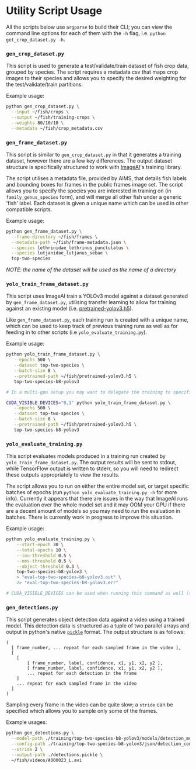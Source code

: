# Utility Script Usage

All the scripts below use `argparse` to build their CLI; you can view the command line options for each of them with the `-h` flag, i.e. `python get_crop_dataset.py -h`.

### `gen_crop_dataset.py`
This script is used to generate a test/validate/train dataset of fish crop data, grouped by species. The script requires a metadata csv that maps crop images to their species and allows you to specify the desired weighting for the test/validate/train partitions.

Example usage:
```bash
python gen_crop_dataset.py \
  --input ~/fish/crops \
  --output ~/fish/training-crops \
  --weights 80/10/10 \
  --metadata ~/fish/crop_metadata.csv
```

### `gen_frame_dataset.py`
This script is similar to `gen_crop_dataset.py` in that it generates a training dataset, however there are a few key differences. The output dataset structure is specifically structured to work with [ImageAI](https://github.com/OlafenwaMoses/ImageAI)'s training library.

The script utilises a metadata file, provided by AIMS, that details fish labels and bounding boxes for frames in the public frames image set. The script allows you to specify the species you are interested in training on (in `family_genus_species` form), and will merge all other fish under a generic 'fish' label. Each dataset is given a unique name which can be used in other compatible scripts.

Example usage:
```bash
python gen_frame_dataset.py \
  --frame-directory ~/fish/frames \
  --metadata-path ~/fish/frame-metadata.json \
  --species lethrinidae_lethrinus_punctulatus \
  --species lutjanidae_lutjanus_sebae \
  top-two-species
```

*NOTE: the name of the dataset will be used as the name of a directory*

### `yolo_train_frame_dataset.py`
This script uses ImageAI train a YOLOv3 model against a dataset generated by `gen_frame_dataset.py`, utilising transfer learning to allow for training against an existing model (i.e. [pretrained-yolov3.h5](https://github.com/OlafenwaMoses/ImageAI/releases/download/essential-v4/pretrained-yolov3.h5)).

Like `gen_frame_dataset.py`, each training run is created with a unique name, which can be used to keep track of previous training runs as well as for feeding in to other scripts (i.e `yolo_evaluate_training.py`).

Example usage:
```bash
python yolo_train_frame_dataset.py \
   --epochs 500 \
   --dataset top-two-species \
   --batch-size 8 \
   --pretrained-path ~/fish/pretrained-yolov3.h5 \
   top-two-species-b8-yolov3

# In a multi-gpu setup you may want to delegate the training to specific GPUs, this can be done by setting the `CUDA_VISIBLE_DEVICES` environment variable. Specific GPU numbers can be found with the `nvidia-smi` command.

CUDA_VISIBLE_DEVICES="0,1" python yolo_train_frame_dataset.py \
   --epochs 500 \
   --dataset top-two-species \
   --batch-size 8 \
   --pretrained-path ~/fish/pretrained-yolov3.h5 \
   top-two-species-b8-yolov3
```

### `yolo_evaluate_training.py`
This script evaluates models produced in a training run created by `yolo_train_frame_dataset.py`. The output results will be sent to stdout, while TensorFlow output is written to stderr, so you will need to redirect these outputs appropriately to view the results. 

The script allows you to run on either the entire model set, or target specific batches of epochs (run `python yolo_evaluate_training.py -h` for more info). Currently it appears that there are issues in the way that ImageAI runs the evaluation over the whole model set and it may OOM your GPU if there are a decent amount of models so you may need to run the evaluation in batches. There is currently work in progress to improve this situation.

Example usage:
```bash
python yolo_evaluate_training.py \
    --start-epoch 30 \
    --total-epochs 10 \
    --iou-threshold 0.5 \
    --nms-threshold 0.5 \
    --object-threshold 0.3 \
    top-two-species-b8-yolov3 \
    > "eval-top-two-species-b8-yolov3.out" \
    2> "eval-top-two-species-b8-yolov3.err"

# CUDA_VISIBLE_DEVICES can be used when running this command as well (see yolo_train_frame_dataset.py documentation for more information)
```

### `gen_detections.py`
This script generates object detection data against a video using a trained model. This detection data is structured as a tuple of two parallel arrays and output in python's native [`pickle`](https://docs.python.org/3/library/pickle.html) format. The output structure is as follows:

```
(
  [ frame_number, ... repeat for each sampled frame in the video ],
  [
    [
        [ frame_number, label, confidence, x1, y1, x2, y2 ],
        [ frame_number, label, confidence, x1, y1, x2, y2 ],
        ... repeat for each detection in the frame 
    ]
    ... repeat for each sampled frame in the video
  ]
)
```

Sampling every frame in the video can be quite slow; a `stride` can be specified which allows you to sample only some of the frames.

Example usages:
```bash
python gen_detections.py \
  --model-path ./training/top-two-species-b8-yolov3/models/detection_model-ex-064--loss-0031.186.h5 \
  --config-path ./training/top-two-species-b8-yolov3/json/detection_config.json \
  --stride 2 \
  --output-path ./detections.pickle \
  ~/fish/videos/A000023_L.avi
```